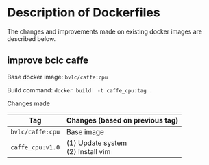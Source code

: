# Description of Dockerfiles

The changes and improvements made on existing docker images are described below.

## improve bclc caffe

Base docker image: `bvlc/caffe:cpu`

Build command: `docker build  -t caffe_cpu:tag .`

Changes made

| Tag | Changes (based on previous tag) |
| --- | --- |
| `bvlc/caffe:cpu` | Base image |
| `caffe_cpu:v1.0` | (1) Update system <br> (2) Install vim|
